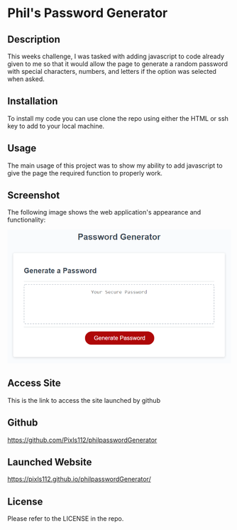 # Phil's Password Generator

## Description

This weeks challenge, I was tasked with adding javascript to code already given to me so that it would allow the page to generate a random password with special characters, numbers, and letters if the option was selected when asked.

## Installation

To install my code you can use clone the repo using either the HTML or ssh key to add to your local machine.


## Usage

The main usage of this project was to show my ability to add javascript to give the page the required function to properly work.

## Screenshot

The following image shows the web application's appearance and functionality:

![The Password Generator application displays a red button to "Generate Password".](./Assets/03-javascript-homework-demo.png)

## Access Site

This is the link to access the site launched by github

## Github

https://github.com/Pixls112/philpasswordGenerator

## Launched Website

https://pixls112.github.io/philpasswordGenerator/

## License

Please refer to the LICENSE in the repo.